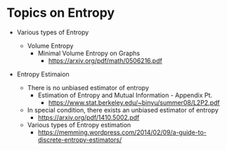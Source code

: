 # Topics on Entropy

* Various types of Entropy
  * Volume Entropy
    * Minimal Volume Entropy on Graphs
      * https://arxiv.org/pdf/math/0506216.pdf

* Entropy Estimaion
  * There is no unbiased estimator of entropy
    * Estimation of Entropy and Mutual Information - Appendix Pt.
      * https://www.stat.berkeley.edu/~binyu/summer08/L2P2.pdf
  * In special condition, there exists an unbiased estimator of entropy
    * https://arxiv.org/pdf/1410.5002.pdf
  * Various types of Entropy estimation
    * https://memming.wordpress.com/2014/02/09/a-guide-to-discrete-entropy-estimators/
